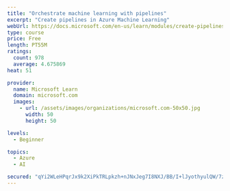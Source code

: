 ```yaml
---
title: "Orchestrate machine learning with pipelines"
excerpt: "Create pipelines in Azure Machine Learning"
webUrl: https://docs.microsoft.com/en-us/learn/modules/create-pipelines-in-aml/
type: course
price: Free
length: PT55M
ratings:
  count: 978
  average: 4.675869
heat: 51

provider:
  name: Microsoft Learn
  domain: microsoft.com
  images:
    - url: /assets/images/organizations/microsoft.com-50x50.jpg
      width: 50
      height: 50

levels:
  - Beginner

topics:
  - Azure
  - AI

secured: "qYi2WLeHPqrJx9k2XiPkTRLpkzh+nJNxJeg7I8NXJ/BB/I+lJyothyulQW/7zUnY07x8czre/7ZaDiNu8B5NSbeEFaUazo/HLRQJwR5RY4Ak9lbfVwdXVORhGaFrYL+kELNFKJ7yE8mskzC7BKMvg+jM2BByZTaWajnBq5R5R+mQuUzX6hkq1fh72ZCQWmoWeq5h96D8TmV5CQ06NVrKSHzfRa35Da1AqzEpUT3x+1tOVFjXwL12b30F2M8SKujnQ2HUQms9PwHYqgMSpzR026TvD6lGBAuVZM0ycAGd6Biihnel91NlNR9k33pGeoj8FXfYj+heh8l19j1uIharKF/4uXvxsqQCMLqPCPPQ4dChdxlR7//H4Xo3duZlGHUr8JE5EMumzFjrBmXonpcBw53hKdHyPgeZQyVC8nzkTy4=;HHIh6C2eGZKV16Lyhnxdig=="
---
```


